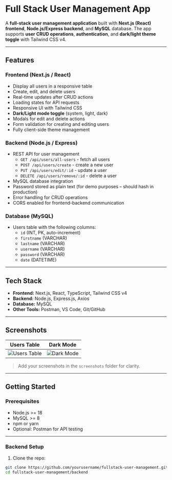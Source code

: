 # Full Stack User Management App

A **full-stack user management application** built with **Next.js (React) frontend**, **Node.js/Express backend**, and **MySQL** database. The app supports **user CRUD operations**, **authentication**, and **dark/light theme toggle** with Tailwind CSS v4.

---

## Features

### Frontend (Next.js / React)
- Display all users in a responsive table
- Create, edit, and delete users
- Real-time updates after CRUD actions
- Loading states for API requests
- Responsive UI with Tailwind CSS
- **Dark/Light mode toggle** (system, light, dark)
- Modals for edit and delete actions
- Form validation for creating and editing users
- Fully client-side theme management

### Backend (Node.js / Express)
- REST API for user management
  - `GET /api/users/all-users` - fetch all users
  - `POST /api/users/create` - create a new user
  - `PUT /api/users/edit/:id` - update a user
  - `DELETE /api/users/remove/:id` - delete a user
- MySQL database integration
- Password stored as plain text (for demo purposes – should hash in production)
- Error handling for CRUD operations
- CORS enabled for frontend-backend communication

### Database (MySQL)
- Users table with the following columns:
  - `id` (INT, PK, auto-increment)
  - `firstname` (VARCHAR)
  - `lastname` (VARCHAR)
  - `username` (VARCHAR)
  - `password` (VARCHAR)
  - `date` (DATETIME)

---

## Tech Stack

- **Frontend:** Next.js, React, TypeScript, Tailwind CSS v4
- **Backend:** Node.js, Express.js, Axios
- **Database:** MySQL
- **Other Tools:** Postman, VS Code, Git/GitHub

---

## Screenshots

| Users Table | Dark Mode |
|-------------|-----------|
| ![Users Table](screenshots/users-table.png) | ![Dark Mode](screenshots/dark-mode.png) |

> Add your screenshots in the `screenshots` folder for clarity.

---

## Getting Started

### Prerequisites

- Node.js >= 18
- MySQL >= 8
- npm or yarn
- Optional: Postman for API testing

---

### Backend Setup

1. Clone the repo:

```bash
git clone https://github.com/yourusername/fullstack-user-management.git
cd fullstack-user-management/backend
